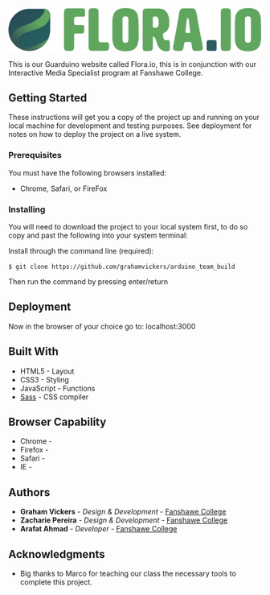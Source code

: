 ![](/Front-End/images/main_logo_v1.svg)

This is our Guarduino website called Flora.io, this is in conjunction with our Interactive Media Specialist program at Fanshawe College. 

## Getting Started

These instructions will get you a copy of the project up and running on your local machine for development and testing purposes. See deployment for notes on how to deploy the project on a live system.

### Prerequisites

You must have the following browsers installed: 

* Chrome, Safari, or FireFox

### Installing

You will need to download the project to your local system first, to do so copy and past the following into your system terminal:


Install through the command line (required):
```
$ git clone https://github.com/grahamvickers/arduino_team_build
```
Then run the command by pressing enter/return


## Deployment



Now in the browser of your choice go to: localhost:3000

## Built With

* HTML5 - Layout
* CSS3 - Styling
* JavaScript - Functions
* [Sass](https://sass-lang.com/) - CSS compiler


## Browser Capability 

* Chrome - 
* Firefox - 
* Safari -
* IE - 


## Authors

* **Graham Vickers** - *Design & Development* - [Fanshawe College](https://github.com/grahamvickers)
* **Zacharie Pereira** - *Design & Development* - [Fanshawe College](https://github.com/zpereiracollege)
* **Arafat Ahmad** - *Developer* - [Fanshawe College](https://github.com/zpereiracollege)
 


## Acknowledgments

* Big thanks to Marco for teaching our class the necessary tools to complete this project. 
